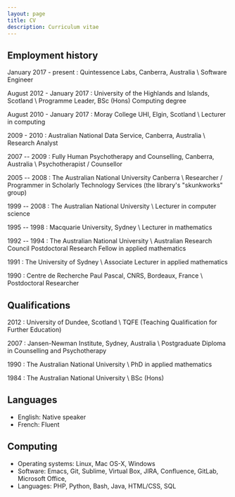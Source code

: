 ```yaml
---
layout: page
title: CV
description: Curriculum vitae
---
```



Employment history
------------------

January 2017 - present
: Quintessence Labs, Canberra, Australia \\
Software Engineer

August 2012 - January 2017
: University of the Highlands and Islands, Scotland \\
Programme Leader, BSc (Hons) Computing degree

August 2010 - January 2017
: Moray College UHI, Elgin, Scotland \\
Lecturer in computing

2009 - 2010
: Australian National Data Service, Canberra, Australia \\
Research Analyst

2007 -- 2009
: Fully Human Psychotherapy and Counselling, Canberra, Australia \\
Psychotherapist / Counsellor

2005 -- 2008
: The Australian National University Canberra \\
Researcher / Programmer in Scholarly Technology Services (the library's
"skunkworks" group)

1999 -- 2008
: The Australian National University \\
Lecturer in computer science

1995 -- 1998
: Macquarie University, Sydney \\
Lecturer in mathematics


1992 -- 1994
: The Australian National University \\
Australian Research Council Postdoctoral Research Fellow in applied mathematics

1991
: The University of Sydney \\
Associate Lecturer in applied mathematics

1990
: Centre de Recherche Paul Pascal, CNRS, Bordeaux, France \\
Postdoctoral Researcher


Qualifications
--------------

2012
: University of Dundee, Scotland \\
TQFE (Teaching Qualification for Further Education)

2007
: Jansen-Newman Institute, Sydney, Australia \\
Postgraduate Diploma in Counselling and Psychotherapy

1990
: The Australian National University \\
PhD in applied mathematics

1984
: The Australian National University \\
BSc (Hons)


Languages
---------

- English: Native speaker
- French: Fluent


Computing
---------

- Operating systems: Linux, Mac OS-X, Windows
- Software: Emacs, Git, Sublime, Virtual Box, JIRA, Confluence, GitLab, Microsoft Office, 
- Languages: PHP, Python, Bash, Java, HTML/CSS, SQL
